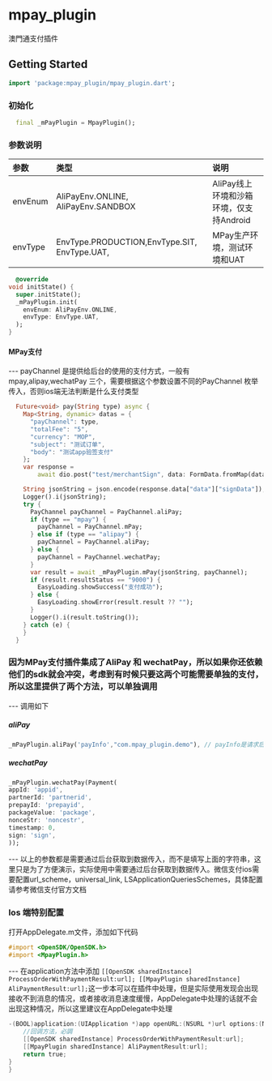 # mpay_plugin

澳門通支付插件

## Getting Started

```dart
import 'package:mpay_plugin/mpay_plugin.dart';
```

### 初始化
```dart
  final _mPayPlugin = MpayPlugin();
```

### 参数说明 

| 参数 | 类型                                           | 说明                         |
| :-----|:---------------------------------------------|:---------------------------|
| envEnum | AliPayEnv.ONLINE, AliPayEnv.SANDBOX          | AliPay线上环境和沙箱环境，仅支持Android |
| envType | EnvType.PRODUCTION,EnvType.SIT, EnvType.UAT, | MPay生产环境，测试环境和UAT          |


```dart
  @override
void initState() {
  super.initState();
  _mPayPlugin.init(
    envEnum: AliPayEnv.ONLINE,
    envType: EnvType.UAT,
  );
}
```

#### MPay支付
--- payChannel 是提供给后台的使用的支付方式，一般有 mpay,alipay,wechatPay 三个，需要根据这个参数设置不同的PayChannel 枚举传入，否则ios端无法判断是什么支付类型
```dart
  Future<void> pay(String type) async {
    Map<String, dynamic> datas = {
      "payChannel": type,
      "totalFee": "5",
      "currency": "MOP",
      "subject": "测试订单",
      "body": "测试app验签支付"
    };
    var response =
        await dio.post("test/merchantSign", data: FormData.fromMap(datas));

    String jsonString = json.encode(response.data["data"]["signData"]);
    Logger().i(jsonString);
    try {
      PayChannel payChannel = PayChannel.aliPay;
      if (type == "mpay") {
        payChannel = PayChannel.mPay;
      } else if (type == "alipay") {
        payChannel = PayChannel.aliPay;
      } else {
        payChannel = PayChannel.wechatPay;
      }
      var result = await _mPayPlugin.mPay(jsonString, payChannel);
      if (result.resultStatus == "9000") {
        EasyLoading.showSuccess("支付成功");
      } else {
        EasyLoading.showError(result.result ?? "");
      }
      Logger().i(result.toString());
    } catch (e) {
    }
  }
```

### 因为MPay支付插件集成了AliPay 和 wechatPay，所以如果你还依赖他们的sdk就会冲突，考虑到有时候只要这两个可能需要单独的支付，所以这里提供了两个方法，可以单独调用
--- 调用如下
##### aliPay
```dart
_mPayPlugin.aliPay('payInfo',"com.mpay_plugin.demo"), // payInfo是请求后台返回来的支付字符串，com.mpay_plugin.demo是shceme ios端需要，并且需要在info.plist中配置 URL Types
```

##### wechatPay
```dart
_mPayPlugin.wechatPay(Payment(
appId: 'appid',
partnerId: 'partnerid',
prepayId: 'prepayid',
packageValue: 'package',
nonceStr: 'noncestr',
timestamp: 0,
sign: 'sign',
));
```
--- 以上的参数都是需要通过后台获取到数据传入，而不是填写上面的字符串，这里只是为了方便演示，实际使用中需要通过后台获取到数据传入。微信支付ios需要配置url_scheme，universal_link, LSApplicationQueriesSchemes，具体配置请参考微信支付官方文档

### Ios 端特别配置

打开AppDelegate.m文件，添加如下代码
```objectivec
#import <OpenSDK/OpenSDK.h>
#import <MpayPlugin.h>
```
--- 在application方法中添加 `[[OpenSDK sharedInstance] ProcessOrderWithPaymentResult:url];
[[MpayPlugin sharedInstance] AliPaymentResult:url];`这一步本可以在插件中处理，但是实际使用发现会出现接收不到消息的情况，或者接收消息速度缓慢，AppDelegate中处理的话就不会出现这种情况，所以这里建议在AppDelegate中处理
```objectivec
-(BOOL)application:(UIApplication *)app openURL:(NSURL *)url options:(NSDictionary<UIApplicationOpenURLOptionsKey,id> *)options{
    //回调方法，必調
    [[OpenSDK sharedInstance] ProcessOrderWithPaymentResult:url];
    [[MpayPlugin sharedInstance] AliPaymentResult:url];
    return true;
}
}